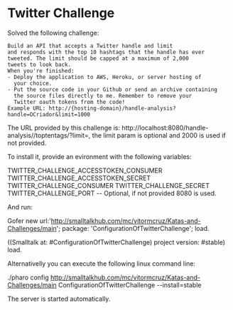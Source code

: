 # Twitter Challenge

Solved the following challenge:

    Build an API that accepts a Twitter handle and limit 
    and responds with the top 10 hashtags that the handle has ever
    tweeted. The limit should be capped at a maximum of 2,000 
    tweets to look back.
    When you're finished: 
    - Deploy the application to AWS, Heroku, or server hosting of 
      your choice.
    - Put the source code in your Github or send an archive containing 
      the source files directly to me. Remember to remove your 
      Twitter oauth tokens from the code!
    Example URL: http://{hosting-domain}/handle-analysis?handle=OCriador&limit=1000
	
	
The URL provided by this challenge is: http://localhost:8080/handle-analysis/<handler>/toptentags/?limit=<number>, the limit param is optional and 2000 is used if not provided.

To install it, provide an evironment with the following variables:

TWITTER_CHALLENGE_ACCESSTOKEN_CONSUMER
TWITTER_CHALLENGE_ACCESSTOKEN_SECRET
TWITTER_CHALLENGE_CONSUMER
TWITTER_CHALLENGE_SECRET
TWITTER_CHALLENGE_PORT -- Optional, if not provided 8080 is used.

And run:

Gofer new
    url:'http://smalltalkhub.com/mc/vitormcruz/Katas-and-Challenges/main';
    package: 'ConfigurationOfTwitterChallenge';
    load.
	
((Smalltalk at: #ConfigurationOfTwitterChallenge) project version: #stable) load.

Alternativelly you can execute the following linux command line:

./pharo <your image here> config http://smalltalkhub.com/mc/vitormcruz/Katas-and-Challenges/main ConfigurationOfTwitterChallenge --install=stable

The server is started automatically.